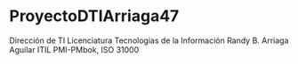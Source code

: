 # ProyectoDTIArriaga47
Dirección de TI Licenciatura Tecnologias de la Información Randy B. Arriaga Aguilar ITIL PMI-PMbok, ISO 31000 
